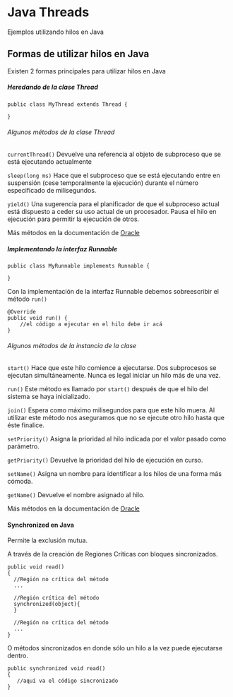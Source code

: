 # Java Threads
Ejemplos utilizando hilos en Java

## Formas de utilizar hilos en Java
Existen 2 formas principales para utilizar hilos en Java

##### Heredando de la clase Thread
``` 
public class MyThread extends Thread {

}
```
###### Algunos métodos de la clase Thread
 `currentThread()` Devuelve una referencia al objeto de subproceso que se está ejecutando actualmente 
 
 `sleep(long ms)` Hace que el subproceso que se está ejecutando entre en suspensión (cese temporalmente la ejecución) durante el número especificado de milisegundos.
 
 `yield()` Una sugerencia para el planificador de que el subproceso actual está dispuesto a ceder su uso actual de un procesador. Pausa el hilo en ejecución para permitir la ejecución de otros.
 
 Más métodos en la documentación de [Oracle](https://docs.oracle.com/javase/7/docs/api/java/lang/Thread.html)

##### Implementando la interfaz Runnable
``` 
public class MyRunnable implements Runnable {

}
```
Con la implementación de la interfaz Runnable debemos sobreescribir el método `run()`
```
@Override
public void run() {
	//el código a ejecutar en el hilo debe ir acá
}
```
###### Algunos métodos de la instancia de la clase 
`start()` Hace que este hilo comience a ejecutarse. Dos subprocesos se ejecutan simultáneamente. Nunca es legal iniciar un hilo más de una vez. 

`run()` Este método es llamado por `start()` después de que el hilo del sistema se haya inicializado.

`join()` Espera como máximo milisegundos para que este hilo muera. Al utilizar este método nos aseguramos que no se ejecute otro hilo hasta que éste finalice.

`setPriority()` Asigna la prioridad al hilo indicada por el valor pasado como parámetro.

`getPriority()` Devuelve la prioridad del hilo de ejecución en curso.

`setName()` Asigna un nombre para identificar a los hilos de una forma más cómoda.

`getName()` Devuelve el nombre asignado al hilo.

 Más métodos en la documentación de [Oracle](https://docs.oracle.com/javase/7/docs/api/java/lang/Thread.html)
 
 #### Synchronized en Java
 Permite la exclusión mutua.
 
 A través de la creación de Regiones Críticas con bloques sincronizados.
 ```
public void read()
{
   //Región no crítica del método
   ...
   
   //Región crítica del método
   synchronized(object){
   } 
   
   //Región no crítica del método
   ...
}
```
 O métodos sincronizados en donde sólo un hilo a la vez puede ejecutarse dentro.
```
public synchronized void read()
{
   //aquí va el código sincronizado        
}
```
